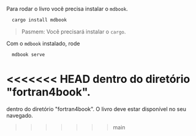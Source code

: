 
Para rodar o livro você precisa instalar o `mdbook`. 

```bash
  cargo install mdbook
``` 
>Pasmem: Você precisará instalar o `cargo`.

Com o `mdbook` instalado, rode
```bash
  mdbook serve 
```
<<<<<<< HEAD
dentro do diretório "fortran4book".
=======
dentro do diretório "fortran4book". O livro deve estar disponível no seu navegado. 

>>>>>>> main
